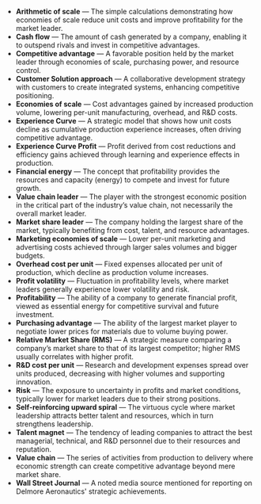 - **Arithmetic of scale** — The simple calculations demonstrating how economies of scale reduce unit costs and improve profitability for the market leader.  
- **Cash flow** — The amount of cash generated by a company, enabling it to outspend rivals and invest in competitive advantages.  
- **Competitive advantage** — A favorable position held by the market leader through economies of scale, purchasing power, and resource control.  
- **Customer Solution approach** — A collaborative development strategy with customers to create integrated systems, enhancing competitive positioning.  
- **Economies of scale** — Cost advantages gained by increased production volume, lowering per-unit manufacturing, overhead, and R&D costs.  
- **Experience Curve** — A strategic model that shows how unit costs decline as cumulative production experience increases, often driving competitive advantage.  
- **Experience Curve Profit** — Profit derived from cost reductions and efficiency gains achieved through learning and experience effects in production.  
- **Financial energy** — The concept that profitability provides the resources and capacity (energy) to compete and invest for future growth.  
- **Value chain leader** — The player with the strongest economic position in the critical part of the industry’s value chain, not necessarily the overall market leader.  
- **Market share leader** — The company holding the largest share of the market, typically benefiting from cost, talent, and resource advantages.  
- **Marketing economies of scale** — Lower per-unit marketing and advertising costs achieved through larger sales volumes and bigger budgets.  
- **Overhead cost per unit** — Fixed expenses allocated per unit of production, which decline as production volume increases.  
- **Profit volatility** — Fluctuation in profitability levels, where market leaders generally experience lower volatility and risk.  
- **Profitability** — The ability of a company to generate financial profit, viewed as essential energy for competitive survival and future investment.  
- **Purchasing advantage** — The ability of the largest market player to negotiate lower prices for materials due to volume buying power.  
- **Relative Market Share (RMS)** — A strategic measure comparing a company’s market share to that of its largest competitor; higher RMS usually correlates with higher profit.  
- **R&D cost per unit** — Research and development expenses spread over units produced, decreasing with higher volumes and supporting innovation.  
- **Risk** — The exposure to uncertainty in profits and market conditions, typically lower for market leaders due to their strong positions.  
- **Self-reinforcing upward spiral** — The virtuous cycle where market leadership attracts better talent and resources, which in turn strengthens leadership.  
- **Talent magnet** — The tendency of leading companies to attract the best managerial, technical, and R&D personnel due to their resources and reputation.  
- **Value chain** — The series of activities from production to delivery where economic strength can create competitive advantage beyond mere market share.  
- **Wall Street Journal** — A noted media source mentioned for reporting on Delmore Aeronautics' strategic achievements.
